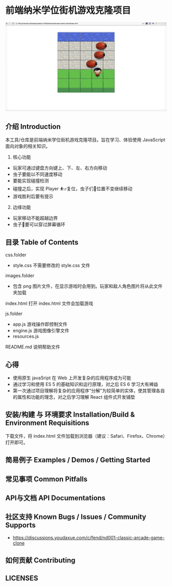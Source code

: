 
前端纳米学位街机游戏克隆项目
===============================

![ArcadeGameClone](https://github.com/1day24hours/Arcade-Game-Clone/blob/master/gif/Arcade-Game-Clone.gif)

      
## 介绍 Introduction
本工具/仓库是前端纳米学位街机游戏克隆项目。旨在学习、体验使用 JavaScript 面向对象的相关知识。
1. 核心功能
* 玩家可通过键盘方向键上、下、左、右方向移动
* 虫子要能以不同速度移动
* 要能实现碰撞检测
* 碰撞之后，实现 Player ⛹️‍♂️复位，虫子们🐛位置不变继续移动
* 游戏胜利后要有提示

2. 边缘功能
* 玩家移动不能超越边界
* 虫子🐛要可以穿过屏幕循环

## 目录 Table of Contents
css.folder
* style.css 不需要修改的 style.css 文件

images.folder
* 包含 png 图片文件，在显示游戏时会用到。玩家和敌人角色图片将从此文件夹加载

index.html 打开 index.html 文件会加载游戏

js.folder
* app.js 游戏操作即控制文件
* engine.js 游戏图像引擎文件
* resources.js 

README.md 说明帮助文件

## 心得
* 使用原生 javaSript 在 Web 上开发复杂的应用程序成为可能
* 通过学习和使用 ES 5 的基础知识和运行原理，对之后 ES 6 学习大有裨益
* 第一次通过项目理解将复杂的应用程序“分解”为较简单的实体，使其管理各自的属性和功能的理念，对之后学习理解 React 组件式开发铺垫

## 安装/构建 与 环境要求 Installation/Build & Environment Requisitions
下载文件，将 index.html 文件加载到浏览器（建议：Safari、Firefox、Chrome）打开即可。

## 简易例子 Examples / Demos / Getting Started

## 常见事项 Common Pitfalls

## API与文档 API Documentations

## 社区支持 Known Bugs / Issues / Community Supports
* https://discussions.youdaxue.com/c/fend/nd001-classic-arcade-game-clone

## 如何贡献 Contributing

## LICENSES
    

